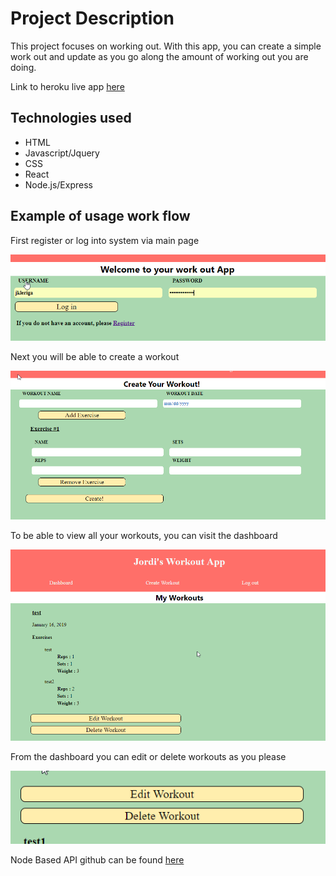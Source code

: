 <h1>Project Description</h1>

<p>This project focuses on working out. With this app, you can create a simple work out and update as you go along the amount of working out you are doing.</p>

<p> Link to heroku live app <a href="https://enigmatic-anchorage-97005.herokuapp.com/">here</a>

<h2> Technologies used</h2>
<ul>
<li>HTML</li>
<li>Javascript/Jquery</li>
<li>CSS</li>
<li>React</li>
<li>Node.js/Express</li>
</ul>

<h2>Example of usage work flow</h2>

<p>First register or log into system via main page</p>

![](src/images/Register-login.png)

<p>Next you will be able to create a workout</p>

![](src/images/Create-Workout.png)

<p>To be able to view all your workouts, you can visit the dashboard</p>

![](src/images/Dashboard.png)

<p>From the dashboard you can edit or delete workouts as you please</p>

![](src/images/Edit%20and%20Delete.png)

<p>Node Based API github can be found <a href="https://github.com/Chrolan/server-react-capstone-workout-app">here</a></p>
